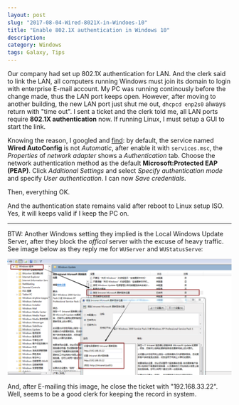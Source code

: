 ```yaml
---
layout: post
slug: "2017-08-04-Wired-8021X-in-Windoes-10"
title: "Enable 802.1X authentication in Windows 10"
description: 
category: Windows
tags: Galaxy, Tips
---
```


Our company had set up 802.1X authentication for LAN. And the clerk said to link the LAN, all computers running Windows must join its domain to login with enterprise E-mail account. My PC was running continously before the change made, thus the LAN port keeps open.
However, after moving to another building, the new LAN port just shut me out, `dhcpcd enp2s0` always return with "time out".
I sent a ticket and the clerk told me, all LAN ports require **802.1X authentication** now. If running Linux, I must setup a GUI to start the link.

Knowing the reason, I googled and [find](https://documentation.meraki.com/MS/Access_Control/Configuring_802.1X_Wired_Authentication_on_a_Windows_7_Client): by default, the service named **Wired AutoConfig** is not *Automatic*, after enable it with `services.msc`, the *Properties* of *network adapter* shows a *Authentication* tab.
Choose the network authentication method as the default **Microsoft:Protected EAP (PEAP)**.
Click *Additional Settings* and select *Specify authentication mode* and specify *User authentication*.
I can now *Save credentials*.

Then, everything OK.

And the authentication state remains valid after reboot to Linux setup ISO. Yes, it will keeps valid if I keep the PC on.

---

BTW: Another Windows setting they implied is the Local Windows Update Server, after they block the *offical* server with the excuse of heavy traffic. See image below as they reply me for `WUServer` and `WUStatusServe`:

![](/assets/images/2017/LocalWindowsUpdate.png)

And, after E-mailing this image, he close the ticket with "192.168.33.22".
Well, seems to be a good clerk for keeping the record in system.

